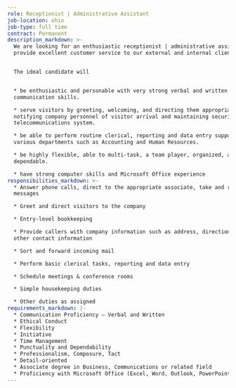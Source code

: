 ```yaml
---
role: Receptionist | Administrative Assistant
job-location: ohio
job-type: full time
contract: Permanent
description_markdown: >-
  We are looking for an enthusiastic receptionist | administrative assistant to
  provide excellent customer service to our external and internal clients.


  The ideal candidate will


  * be enthusiastic and personable with very strong verbal and written
  communication skills.

  * serve visitors by greeting, welcoming, and directing them appropriately;
  notifying company personnel of visitor arrival and maintaining security and
  telecommunications system.

  * be able to perform routine clerical, reporting and data entry support to
  various departments such as Accounting and Human Resources.

  * be highly flexible, able to multi-task, a team player, organized, and
  dependable.

  * have strong computer skills and Microsoft Office experience
responsibilities_markdown: >-
  * Answer phone calls, direct to the appropriate associate, take and retrieve
  messages

  * Greet and direct visitors to the company

  * Entry-level bookkeeping

  * Provide callers with company information such as address, directions and
  other contact information

  * Sort and forward incoming mail

  * Perform basic clerical tasks, reporting and data entry

  * Schedule meetings & conference rooms

  * Simple housekeeping duties

  * Other duties as assigned
requirements_markdown: |-
  * Communication Proficiency – Verbal and Written
  * Ethical Conduct
  * Flexibility
  * Initiative
  * Time Management
  * Punctuality and Dependability
  * Professionalism, Composure, Tact
  * Detail-oriented
  * Associate degree in Business, Communications or related field
  * Proficiency with Microsoft Office (Excel, Word, Outlook, PowerPoint)
---
```

